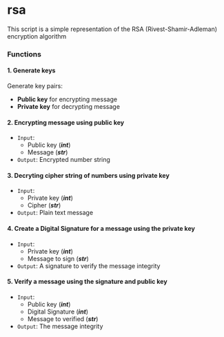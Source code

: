 # rsa
This script is a simple representation of the RSA (Rivest-Shamir-Adleman) encryption algorithm

### Functions
#### 1. Generate keys
Generate key pairs:
  + __Public key__ for encrypting message
  + __Private key__ for decrypting message

#### 2. Encrypting message using public key
+ `Input`: 
	+ Public key (___int___) 
	+ Message (___str___)
+ `Output`: Encrypted number string 

#### 3. Decryting cipher string of numbers using private key
+ `Input`: 
	+ Private key (___int___) 
	+ Cipher (___str___)
+ `Output`: Plain text message

#### 4. Create a Digital Signature for a message using the private key
+ `Input`:
	+ Private key (___int___)
	+ Message to sign (___str___)
+ `Output`: A signature to verify the message integrity

#### 5. Verify a message using the signature and public key
+ `Input`:
	+ Public key (___int___)
	+ Digital Signature (___int___)
	+ Message to verified (___str___)
+ `Output`: The message integrity 
